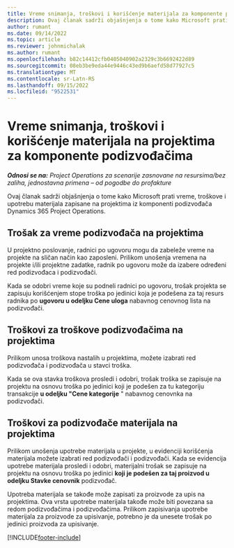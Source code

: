 ```yaml
---
title: Vreme snimanja, troškovi i korišćenje materijala za komponente podizvođačima
description: Ovaj članak sadrži objašnjenja o tome kako Microsoft prati vreme, troškove i upotrebu materijala zapisane na projektima iz komponenti podizvođača Dynamics 365 Project Operations.
author: rumant
ms.date: 09/14/2022
ms.topic: article
ms.reviewer: johnmichalak
ms.author: rumant
ms.openlocfilehash: b82c14412cfb0405040902a2329c3b6692422d89
ms.sourcegitcommit: 08eb3be9eda44e9446c43ed9b6aefd58d77927c5
ms.translationtype: MT
ms.contentlocale: sr-Latn-RS
ms.lasthandoff: 09/15/2022
ms.locfileid: "9522531"
---
```

# <a name="recording-time-expenses-and-material-usage-on-projects-for-subcontracted-components"></a>Vreme snimanja, troškovi i korišćenje materijala na projektima za komponente podizvođačima

_**Odnosi se na:** Project Operations za scenarije zasnovane na resursima/bez zaliha, jednostavna primena – od pogodbe do profakture_

Ovaj članak sadrži objašnjenja o tome kako Microsoft prati vreme, troškove i upotrebu materijala zapisane na projektima iz komponenti podizvođača Dynamics 365 Project Operations.

## <a name="costing-for-subcontractor-time-on-projects"></a>Trošak za vreme podizvođača na projektima
U projektno poslovanje, radnici po ugovoru mogu da zabeleže vreme na projekte na sličan način kao zaposleni. Prilikom unošenja vremena na projekte i/ili projektne zadatke, radnik po ugovoru može da izabere određeni red podizvođaca i podizvođači.

Kada se odobri vreme koje su podneli radnici po ugovoru, trošak projekta se zapisuju korišćenjem stope troška po jedinici koja je podešena za taj resurs radnika po **ugovoru u odeljku Cene uloga** nabavnog cenovnog lista na podizvođači.

## <a name="costing-for-subcontracted-expenses-on-projects"></a>Troškovi za troškove podizvođačima na projektima
Prilikom unosa troškova nastalih u projektima, možete izabrati red podizvođača i podizvođača u stavci troška. 

Kada se ova stavka troškova prosledi i odobri, trošak troška se zapisuje na projektu na osnovu troška po jedinici koji je podešen za tu kategoriju transakcije **u odeljku "Cene kategorije** " nabavnog cenovnka na podizvođači.

## <a name="costing-for-subcontracted-materials-on-projects"></a>Troškovi za podizvođače materijala na projektima
Prilikom unošenja upotrebe materijala u projekte, u evidenciji korišćenja materijala možete izabrati red podizvođači i podizvođači. Kada se evidencija upotrebe materijala prosledi i odobri, materijalni trošak se zapisuje na projektu na osnovu troška po jedinici **koji je podešen za taj proizvod u odeljku Stavke cenovnik** podizvođač.

Upotreba materijala se takođe može zapisati za proizvode za upis na projektima. Ova vrsta upotrebe materijala takođe može biti povezana sa redom podizvođačima i podizvođačima. Prilikom zapisivanja upotrebe materijala za proizvode za upisivanje, potrebno je da unesete trošak po jedinici proizvoda za upisivanje. 


[!INCLUDE[footer-include](../../includes/footer-banner.md)]
